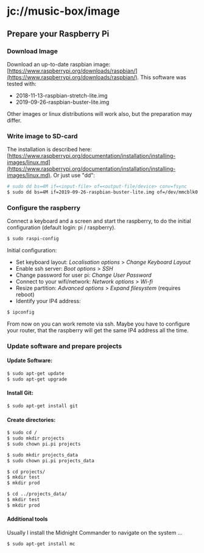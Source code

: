 # jc://music-box/image

## Prepare your Raspberry Pi

### Download Image

Download an up-to-date raspbian image: [https://www.raspberrypi.org/downloads/raspbian/](https://www.raspberrypi.org/downloads/raspbian/). 
This software was tested with:

* 2018-11-13-raspbian-stretch-lite.img
* 2019-09-26-raspbian-buster-lite.img

Other images or linux distributions will work also, but the preparation may differ.

### Write image to SD-card

The installation is described here: [https://www.raspberrypi.org/documentation/installation/installing-images/linux.md](https://www.raspberrypi.org/documentation/installation/installing-images/linux.md).
Or just use "dd":

```bash
# sudo dd bs=4M if=<input-file> of=<output-file/device> conv=fsync
$ sudo dd bs=4M if=2019-09-26-raspbian-buster-lite.img of=/dev/mmcblk0 conv=fsync
```
### Configure the raspberry

Connect a keyboard and a screen and start the raspberry, to do the initial configuration (default login: pi / raspberry).

```bash
$ sudo raspi-config
```

Initial configuration:

* Set keyboard layout: *Localisation options* > *Change Keyboard Layout*
* Enable ssh server: *Boot options* > *SSH*
* Change password for user pi: *Change User Password*
* Connect to your wifi/network: *Network options* > *Wi-fi*
* Resize partition: *Advanced options* > *Expand filesystem* (requires reboot)
* Identify your IP4 address:

```bash
$ ipconfig
```

From now on you can work remote via ssh. Maybe you have to configure your router, that the raspberry will get the same IP4 address all the time.

### Update software and prepare projects

#### Update Software:

```bash
$ sudo apt-get update
$ sudo apt-get upgrade
```

#### Install Git:

```bash
$ sudo apt-get install git
```

#### Create directories:

```bash
$ sudo cd /
$ sudo mkdir projects
$ sudo chown pi.pi projects

$ sudo mkdir projects_data
$ sudo chown pi.pi projects_data

$ cd projects/
$ mkdir test
$ mkdir prod

$ cd ../projects_data/
$ mkdir test
$ mkdir prod
```

#### Additional tools

Usually I install the Midnight Commander to navigate on the system ...

```bash
$ sudo apt-get install mc
```
